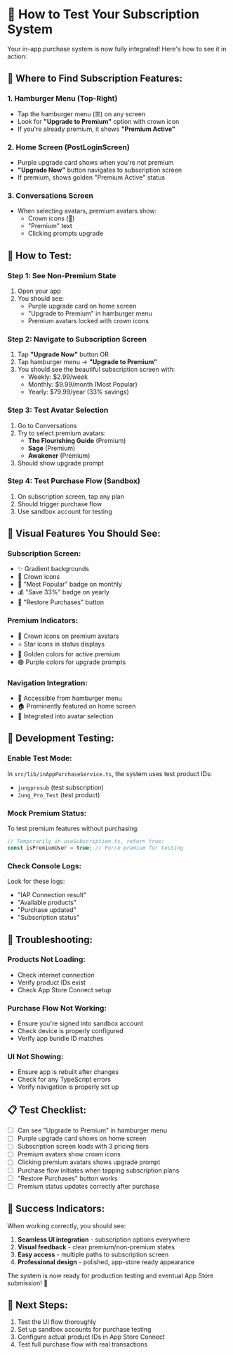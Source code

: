 # 🧪 How to Test Your Subscription System

Your in-app purchase system is now fully integrated! Here's how to see it in action:

## 🎯 **Where to Find Subscription Features:**

### **1. Hamburger Menu (Top-Right)**
- Tap the hamburger menu (☰) on any screen
- Look for **"Upgrade to Premium"** option with crown icon
- If you're already premium, it shows **"Premium Active"**

### **2. Home Screen (PostLoginScreen)**
- Purple upgrade card shows when you're not premium
- **"Upgrade Now"** button navigates to subscription screen
- If premium, shows golden "Premium Active" status

### **3. Conversations Screen**
- When selecting avatars, premium avatars show:
  - Crown icons (👑)
  - "Premium" text
  - Clicking prompts upgrade

## 🚀 **How to Test:**

### **Step 1: See Non-Premium State**
1. Open your app
2. You should see:
   - Purple upgrade card on home screen
   - "Upgrade to Premium" in hamburger menu
   - Premium avatars locked with crown icons

### **Step 2: Navigate to Subscription Screen**
1. Tap **"Upgrade Now"** button OR
2. Tap hamburger menu → **"Upgrade to Premium"**
3. You should see the beautiful subscription screen with:
   - Weekly: $2.99/week
   - Monthly: $9.99/month (Most Popular)
   - Yearly: $79.99/year (33% savings)

### **Step 3: Test Avatar Selection**
1. Go to Conversations
2. Try to select premium avatars:
   - **The Flourishing Guide** (Premium)
   - **Sage** (Premium) 
   - **Awakener** (Premium)
3. Should show upgrade prompt

### **Step 4: Test Purchase Flow** (Sandbox)
1. On subscription screen, tap any plan
2. Should trigger purchase flow
3. Use sandbox account for testing

## 🎨 **Visual Features You Should See:**

### **Subscription Screen:**
- ✨ Gradient backgrounds
- 👑 Crown icons
- 💫 "Most Popular" badge on monthly
- 💰 "Save 33%" badge on yearly
- 🔄 "Restore Purchases" button

### **Premium Indicators:**
- 👑 Crown icons on premium avatars
- ⭐ Star icons in status displays
- 🌟 Golden colors for active premium
- 🟣 Purple colors for upgrade prompts

### **Navigation Integration:**
- 📱 Accessible from hamburger menu
- 🏠 Prominently featured on home screen
- 🤖 Integrated into avatar selection

## 🔧 **Development Testing:**

### **Enable Test Mode:**
In `src/lib/inAppPurchaseService.ts`, the system uses test product IDs:
- `jungprosub` (test subscription)
- `Jung_Pro_Test` (test product)

### **Mock Premium Status:**
To test premium features without purchasing:
```typescript
// Temporarily in useSubscription.ts, return true:
const isPremiumUser = true; // Force premium for testing
```

### **Check Console Logs:**
Look for these logs:
- "IAP Connection result"
- "Available products"
- "Purchase updated"
- "Subscription status"

## 🚨 **Troubleshooting:**

### **Products Not Loading:**
- Check internet connection
- Verify product IDs exist
- Check App Store Connect setup

### **Purchase Flow Not Working:**
- Ensure you're signed into sandbox account
- Check device is properly configured
- Verify app bundle ID matches

### **UI Not Showing:**
- Ensure app is rebuilt after changes
- Check for any TypeScript errors
- Verify navigation is properly set up

## 📋 **Test Checklist:**

- [ ] Can see "Upgrade to Premium" in hamburger menu
- [ ] Purple upgrade card shows on home screen
- [ ] Subscription screen loads with 3 pricing tiers
- [ ] Premium avatars show crown icons
- [ ] Clicking premium avatars shows upgrade prompt
- [ ] Purchase flow initiates when tapping subscription plans
- [ ] "Restore Purchases" button works
- [ ] Premium status updates correctly after purchase

## 🎉 **Success Indicators:**

When working correctly, you should see:
1. **Seamless UI integration** - subscription options everywhere
2. **Visual feedback** - clear premium/non-premium states
3. **Easy access** - multiple paths to subscription screen
4. **Professional design** - polished, app-store ready appearance

The system is now ready for production testing and eventual App Store submission! 🚀

## 📱 **Next Steps:**
1. Test the UI flow thoroughly
2. Set up sandbox accounts for purchase testing
3. Configure actual product IDs in App Store Connect
4. Test full purchase flow with real transactions
